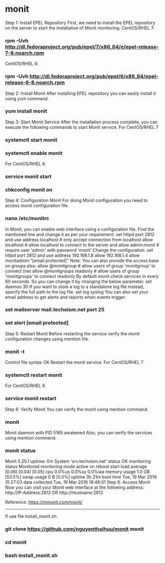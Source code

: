 # monit

Step 1: Install EPEL Repository
First, we need to install the EPEL repository on the server to start the installation of Monit monitoring.
CentOS/RHEL 7:
### rpm -Uvh http://dl.fedoraproject.org/pub/epel/7/x86_64/e/epel-release-7-8.noarch.rpm
CentOS/RHEL 6:
### rpm -Uvh http://dl.fedoraproject.org/pub/epel/6/x86_64/epel-release-6-8.noarch.rpm
Step 2: Install Monit
After installing EPEL repository you can easily install it using yum command.
### yum install monit
Step 3: Start Monit Service
After the installation process complete, you can execute the following commands to start Monit service.
For CentOS/RHEL 7
### systemctl start monit
### systemctl enable monit
For CentOS/RHEL 6
### service monit start
### chkconfig monit on
Step 4: Configuration Monit
For doing Monit configuration you need to access monit configuration file.
### nano /etc/monitrc
In Monit, you can enable web interface using a configuration file. Find the mentioned line and change it as per your requirement.
set httpd port 2812 and
use address localhost # only accept connection from localhost
allow localhost # allow localhost to connect to the server and
allow admin:monit # require user 'admin' with password 'monit'
Change the configuration.
set httpd port 2812 and
 use address 192.168.1.8
 allow 192.168.1.4
 allow monitadmin:"[email protected]"
Note:
You can also provide the access base on groups also.
allow @monitgroup # allow users of group 'monitgroup' to connect (rw)
allow @monitgroups readonly # allow users of group 'monitgroups' to connect readonly
By default monit check services in every 60 seconds. So you can change it by changing the below parameter.
set daemon 30
If you want to store a log to a standalone log file instead, specify the full path to the log file.
set log syslog
You can also set your email address to get alerts and reports when events trigger.
### set mailserver mail.techoism.net port 25
### set alert [email protected]
Step 5: Restart Monit
Before restarting the service verify the monit configuration changes using mention file.
### monit -t
Control file syntax OK
Restart the monit service.
For CentOS/RHEL 7
### systemctl restart monit
For CentOS/RHEL 6
### service monit restart
Step 6: Verify Monit
You can verify the monit using mention command.
### monit
Monit daemon with PID 5165 awakened
Also, you can verify the services using mention command.
### monit status
Monit 5.25.1 uptime: 0m
 System 'srv.techoism.net'
 status OK
 monitoring status Monitored
 monitoring mode active
 on reboot start
 load average [0.06] [0.04] [0.05]
 cpu 0.0%us 0.0%sy 0.0%wa
 memory usage 1.0 GB [53.5%]
 swap usage 0 B [0.0%]
 uptime 3h 21m
 boot time Tue, 19 Mar 2019 15:27:03
 data collected Tue, 19 Mar 2019 18:48:01
Step 6: Access Monit
Now you can visit your Monit web interface at the following address:
http://IP-Address:2812
OR
http://Hostname:2812

Reference: https://mmonit.com/monit/

-------------------------------------------------------------------------
If use file install_monit.sh:
### git clone https://github.com/nguyenthaihuu/monit monit
### cd monit
### bash install_monit.sh

